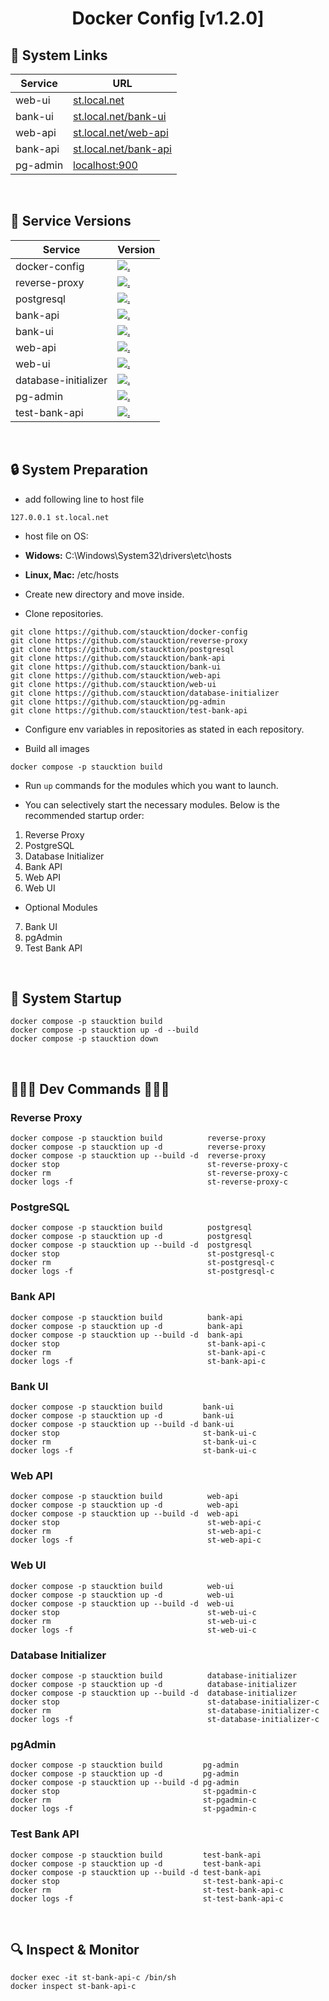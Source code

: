 <h1 id="top" align="center">Docker Config [v1.2.0]</h1>

<h2 id="system-links">🔗 System Links</h2> 

| Service  | URL                                                    |
|----------|--------------------------------------------------------|
| web-ui   | [st.local.net](https://st.local.net)                   |
| bank-ui  | [st.local.net/bank-ui](https://st.local.net/bank-ui)   |
| web-api  | [st.local.net/web-api](https://st.local.net/web-api)   |
| bank-api | [st.local.net/bank-api](https://st.local.net/bank-api) |
| pg-admin | [localhost:900](http://localhost:9001)                 |

<br/>

<h2 id="service-versions">🧩 Service Versions</h2>

| Service              | Version                                                                                                                                                                   |
| -------------------- | ------------------------------------------------------------------------------------------------------------------------------------------------------------------------- |
| docker-config        | [![.](https://img.shields.io/badge/1.2.0-233838?style=flat&label=version&labelColor=111727&color=1181A1)](https://github.com/staucktion/docker-config/tree/v1.2.0)        |
| reverse-proxy        | [![.](https://img.shields.io/badge/1.1.0-233838?style=flat&label=version&labelColor=111727&color=1181A1)](https://github.com/staucktion/reverse-proxy/tree/v1.1.0)        |
| postgresql           | [![.](https://img.shields.io/badge/1.0.0-233838?style=flat&label=version&labelColor=111727&color=1181A1)](https://github.com/staucktion/postgresql/tree/v1.0.0)           |
| bank-api             | [![.](https://img.shields.io/badge/1.0.1-233838?style=flat&label=version&labelColor=111727&color=1181A1)](https://github.com/staucktion/bank-api/tree/v1.0.1)             |
| bank-ui              | [![.](https://img.shields.io/badge/1.0.1-233838?style=flat&label=version&labelColor=111727&color=1181A1)](https://github.com/staucktion/bank-ui/tree/v1.0.1)              |
| web-api              | [![.](https://img.shields.io/badge/1.2.0-233838?style=flat&label=version&labelColor=111727&color=1181A1)](https://github.com/staucktion/web-api/tree/v1.2.0)              |
| web-ui               | [![.](https://img.shields.io/badge/1.2.0-233838?style=flat&label=version&labelColor=111727&color=1181A1)](https://github.com/staucktion/web-ui/tree/v1.2.0)               |
| database-initializer | [![.](https://img.shields.io/badge/1.2.0-233838?style=flat&label=version&labelColor=111727&color=1181A1)](https://github.com/staucktion/database-initializer/tree/v1.2.0) |
| pg-admin             | [![.](https://img.shields.io/badge/1.0.0-233838?style=flat&label=version&labelColor=111727&color=1181A1)](https://github.com/staucktion/pg-admin/tree/v1.0.0)             |
| test-bank-api        | [![.](https://img.shields.io/badge/1.0.0-233838?style=flat&label=version&labelColor=111727&color=1181A1)](https://github.com/staucktion/test-bank-api/tree/v1.0.0)        |

<br/>

<h2 id="system-preparation">🔒 System Preparation</h2>

- add following line to host file
```
127.0.0.1 st.local.net
```

- host file on OS:
- **Widows:** C:\Windows\System32\drivers\etc\hosts
- **Linux, Mac:** /etc/hosts

- Create new directory and move inside.
- Clone repositories.

```
git clone https://github.com/staucktion/docker-config
git clone https://github.com/staucktion/reverse-proxy
git clone https://github.com/staucktion/postgresql
git clone https://github.com/staucktion/bank-api
git clone https://github.com/staucktion/bank-ui
git clone https://github.com/staucktion/web-api
git clone https://github.com/staucktion/web-ui
git clone https://github.com/staucktion/database-initializer
git clone https://github.com/staucktion/pg-admin
git clone https://github.com/staucktion/test-bank-api
```

- Configure env variables in repositories as stated in each repository.

- Build all images

```
docker compose -p staucktion build
```

- Run `up` commands for the modules which you want to launch.

- You can selectively start the necessary modules. Below is the recommended startup order:

1. Reverse Proxy
2. PostgreSQL
3. Database Initializer
4. Bank API
5. Web API
6. Web UI

- Optional Modules

7. Bank UI
8. pgAdmin
9. Test Bank API

<br/>

<h2 id="system-startup">🚀 System Startup</h2>

```
docker compose -p staucktion build
docker compose -p staucktion up -d --build
docker compose -p staucktion down
```

<br/>

## 🚀🚀🚀 Dev Commands 🚀🚀🚀

### Reverse Proxy

```
docker compose -p staucktion build          reverse-proxy
docker compose -p staucktion up -d          reverse-proxy
docker compose -p staucktion up --build -d  reverse-proxy
docker stop                                 st-reverse-proxy-c
docker rm                                   st-reverse-proxy-c
docker logs -f                              st-reverse-proxy-c
```

### PostgreSQL

```
docker compose -p staucktion build          postgresql
docker compose -p staucktion up -d          postgresql
docker compose -p staucktion up --build -d  postgresql
docker stop                                 st-postgresql-c
docker rm                                   st-postgresql-c
docker logs -f                              st-postgresql-c
```

### Bank API

```
docker compose -p staucktion build          bank-api
docker compose -p staucktion up -d          bank-api
docker compose -p staucktion up --build -d  bank-api
docker stop                                 st-bank-api-c
docker rm                                   st-bank-api-c
docker logs -f                              st-bank-api-c
```

### Bank UI

```
docker compose -p staucktion build         bank-ui
docker compose -p staucktion up -d         bank-ui
docker compose -p staucktion up --build -d bank-ui
docker stop                                st-bank-ui-c
docker rm                                  st-bank-ui-c
docker logs -f                             st-bank-ui-c
```

### Web API

```
docker compose -p staucktion build          web-api
docker compose -p staucktion up -d          web-api
docker compose -p staucktion up --build -d  web-api
docker stop                                 st-web-api-c
docker rm                                   st-web-api-c
docker logs -f                              st-web-api-c
```

### Web UI

```
docker compose -p staucktion build          web-ui
docker compose -p staucktion up -d          web-ui
docker compose -p staucktion up --build -d  web-ui
docker stop                                 st-web-ui-c
docker rm                                   st-web-ui-c
docker logs -f                              st-web-ui-c
```

### Database Initializer

```
docker compose -p staucktion build          database-initializer
docker compose -p staucktion up -d          database-initializer
docker compose -p staucktion up --build -d  database-initializer
docker stop                                 st-database-initializer-c
docker rm                                   st-database-initializer-c
docker logs -f                              st-database-initializer-c
```

### pgAdmin

```
docker compose -p staucktion build         pg-admin
docker compose -p staucktion up -d         pg-admin
docker compose -p staucktion up --build -d pg-admin
docker stop                                st-pgadmin-c
docker rm                                  st-pgadmin-c
docker logs -f                             st-pgadmin-c
```

### Test Bank API

```
docker compose -p staucktion build         test-bank-api
docker compose -p staucktion up -d         test-bank-api
docker compose -p staucktion up --build -d test-bank-api
docker stop                                st-test-bank-api-c
docker rm                                  st-test-bank-api-c
docker logs -f                             st-test-bank-api-c
```

<br/>

## 🔍 Inspect & Monitor

```
docker exec -it st-bank-api-c /bin/sh
docker inspect st-bank-api-c
```
